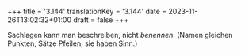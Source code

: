 +++
title = '3.144'
translationKey = '3.144'
date = 2023-11-26T13:02:32+01:00
draft = false
+++

Sachlagen kann man beschreiben, nicht <em class="germph">benennen</em>.
(Namen gleichen Punkten, Sätze Pfeilen, sie haben Sinn.)
